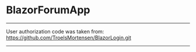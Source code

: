 # BlazorForumApp

******************************************************************************************

User authorization code was taken from: https://github.com/TroelsMortensen/BlazorLogin.git

******************************************************************************************
